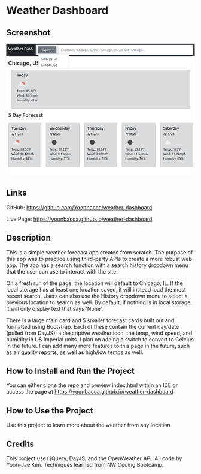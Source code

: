 # Weather Dashboard

## Screenshot
![Screenshot of the Weather Dashboard](./assets/images/screenshot.png "Screenshot of the Weather Dashboard")

## Links
GitHub: https://github.com/Yoonbacca/weather-dashboard

Live Page: https://yoonbacca.github.io/weather-dashboard

## Description
This is a simple weather forecast app created from scratch. The purpose of this app was to practice using third-party APIs to create a more robust web app. The app has a search function with a search history dropdown menu that the user can use to interact with the site.

On a fresh run of the page, the location will default to Chicago, IL. If the local storage has at least one location saved, it will instead load the most recent search. Users can also use the History dropdown menu to select a previous location to search as well. By default, if nothing is in local storage, it will only display text that says 'None'.

There is a large main card and 5 smaller forecast cards built out and formatted using Bootstrap. Each of these contain the current day/date (pulled from DayJS), a descriptive weather icon, the temp, wind speed, and humidity in US Imperial units. I plan on adding a switch to convert to Celcius in the future. I can add many more features to this page in the future, such as air quality reports, as well as high/low temps as well.

## How to Install and Run the Project 
You can either clone the repo and preview index.html within an IDE or access the page at https://yoonbacca.github.io/weather-dashboard

## How to Use the Project
Use this project to learn more about the weather from any location

## Credits
This project uses jQuery, DayJS, and the OpenWeather API. All code by Yoon-Jae Kim. Techniques learned from NW Coding Bootcamp.
